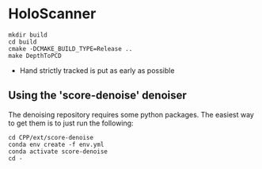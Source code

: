 # HoloScanner

```shell
mkdir build
cd build
cmake -DCMAKE_BUILD_TYPE=Release ..
make DepthToPCD
```

* Hand strictly tracked is put as early as possible

## Using the 'score-denoise' denoiser

The denoising repository requires some python packages.
The easiest way to get them is to just run the following:

```
cd CPP/ext/score-denoise
conda env create -f env.yml
conda activate score-denoise
cd -
```